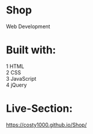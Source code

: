 # Shop
Web Development
# Built with:
1 HTML <br>
2 CSS <br>
3 JavaScript <br>
4 jQuery <br>
# Live-Section:
https://costy1000.github.io/Shop/
